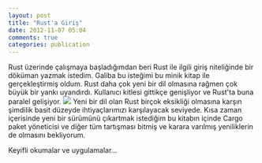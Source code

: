 ```yaml
---
layout: post
title: "Rust'a Giriş"
date: 2012-11-07 05:04
comments: true
categories: publication
---
```


Rust üzerinde çalışmaya başladığımdan beri Rust ile ilgili giriş niteliğinde bir döküman yazmak istedim. Galiba bu isteğimi bu minik kitap ile gerçekleştirmiş oldum. Rust daha çok yeni bir dil olmasına rağmen çok büyük bir yankı uyandırdı. Kullanıcı kitlesi gittikçe genişliyor ve Rust'ta buna paralel gelişiyor. [<img src="http://vertexclique.github.com/resim/rustagiris.png">](https://github.com/downloads/vertexclique/vertexclique.github.com/Rusta-Giris-v1.pdf) Yeni bir dil olan Rust birçok eksikliği olmasına karşın şimdilik basit düzeyde ihtiyaçlarımızı karşılayacak seviyede. Kısa zaman içerisinde yeni bir sürümünü çıkartmak istediğim bu kitabın içinde Cargo paket yöneticisi ve diğer tüm tartışması bitmiş ve karara varılmış yeniliklerin de olmasını bekliyorum.

Keyifli okumalar ve uygulamalar...